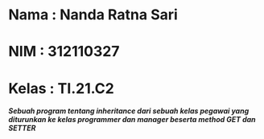 # Nama    : Nanda Ratna Sari
# NIM     : 312110327
# Kelas   : TI.21.C2
##### Sebuah program tentang inheritance dari sebuah kelas pegawai yang diturunkan ke kelas programmer dan manager beserta method GET dan SETTER
